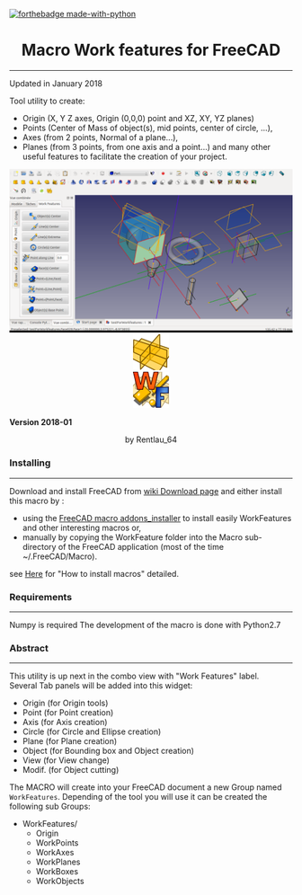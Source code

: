 
[![forthebadge made-with-python](http://ForTheBadge.com/images/badges/made-with-python.svg)](https://www.python.org/)

# <center>Macro Work features for FreeCAD<br> </center>
----------

Updated in January 2018

Tool utility to create:
- Origin (X, Y Z axes, Origin (0,0,0) point and XZ, XY, YZ planes)
- Points (Center of Mass of object(s), mid points, center of circle, ...), 
- Axes (from 2 points, Normal of a plane...), 
- Planes (from 3 points, from one axis and a point...) 
and many other useful features to facilitate the creation of your project. 

<img src="./WorkFeature/Doc/Images/Documentation/Title/Title.png">

 

<center><img src="./WorkFeature/Doc/Images/Documentation/Title/WF_icon1.png"></center>





 

<center><img src="./WorkFeature/Doc/Images/Documentation/Title/WF_icon3.png"></center>

<b>Version 2018-01</b> <center>by Rentlau_64</center>

###  Installing
----------

Download and install FreeCAD from [wiki Download page](http://www.freecadweb.org/wiki/Download) and either install this macro by : 
- using the [FreeCAD macro addons_installer](https://github.com/FreeCAD/FreeCAD-addons/blob/master/addons_installer.FCMacro) to install easily WorkFeatures and other interesting macros or,
- manually by copying the WorkFeature folder into the Macro sub-directory of the FreeCAD application (most of the time ~/.FreeCAD/Macro).

see [Here](https://www.freecadweb.org/wiki/How_to_install_macros) for "How to install macros" detailed.

### Requirements
----------
Numpy is required
The development of the macro is done with Python2.7

### Abstract
----------

This utility is up next in the combo view with "Work Features" label.<br>
Several Tab panels will be added into this widget:
  - Origin (for Origin tools)
  - Point  (for Point creation)
  - Axis   (for Axis creation)
  - Circle (for Circle and Ellipse creation)
  - Plane  (for Plane creation)
  - Object (for Bounding box and Object creation)
  - View   (for View change)
  - Modif. (for Object cutting)
  

The MACRO will create into your FreeCAD document a new Group named `WorkFeatures`.
Depending of the tool you will use it can be created the following sub Groups:
- WorkFeatures/
  - Origin
  - WorkPoints
  - WorkAxes
  - WorkPlanes
  - WorkBoxes
  - WorkObjects
